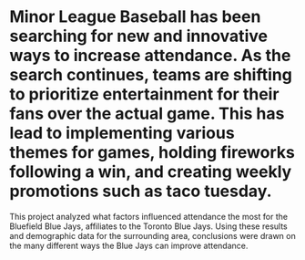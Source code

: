 # Minor League Baseball has been searching for new and innovative ways to increase attendance. As the search continues, teams are shifting to prioritize entertainment for their fans over the actual game. This has lead to implementing various themes for games, holding fireworks following a win, and creating weekly promotions such as taco tuesday. 

This project analyzed what factors influenced attendance the most for the Bluefield Blue Jays, affiliates to the Toronto Blue Jays. Using these results and demographic data for the surrounding area, conclusions were drawn on the many different ways the Blue Jays can improve attendance.